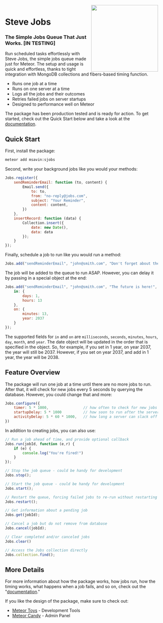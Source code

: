 <img align="right" width="220" src="https://github.com/msavin/stevejobs/blob/master/ICON.png?raw=true" />

# Steve Jobs

### The Simple Jobs Queue That Just Works. [IN TESTING]

Run scheduled tasks effortlessly with Steve Jobs, the simple jobs queue made just for Meteor. The setup and usage is quick and effortless, thanks to tight integration with MongoDB collections and fibers-based timing function.

 - Runs one job at a time
 - Runs on one server at a time
 - Logs all the jobs and their outcomes
 - Retries failed jobs on server startups
 - Designed to performance well on Meteor

The package has been production tested and is ready for action. To get started, check out the Quick Start below and take a look at the <a href="./DOCUMENTATION.md">documentation</a>.

## Quick Start

First, install the package:

```bash
meteor add msavin:sjobs
```

Second, write your background jobs like you would your methods: 

```javascript
Jobs.register({
    sendReminderEmail: function (to, content) {
        Email.send({
            to: to,
            from: "no-reply@jobs.com",
            subject: "Your Reminder",
            content: content,
        })
    },
    insertRecord: function (data) {
        Collection.insert({
            date: new Date(),
            data: data
        });
    }
});
```

Finally, schedule a job to run like you would run a method: 

```javascript
Jobs.add("sendReminderEmail", "john@smith.com", "Don't forget about the launch!");
```

The job will be added to the queue to run ASAP. However, you can delay it by passing in a special object at the end: 

```javascript
Jobs.add("sendReminderEmail", "john@smith.com", "The future is here!", {
    in: {
        days: 1,
        hours: 13
    }, 
    on: {
        minutes: 13,
        year: 2037
    }
});
```

The supported fields for `in` and `on` are `milliseconds`, `seconds`, `minutes`, `hours`, `day`, `month`, and `year`. The date object will be updated in the order that is specified in the object. So, for example, if you set in 1 year, on year 2037, the year will still be 2037. However, if you set on year 2037, and add in 1 year, the year will be 2038.

## Feature Overview 

The package will run one job at a time until there are no more jobs to run. After that, it will check for new jobs every 5 seconds by querying the database. However, you could change that and more: 

```javascript
Jobs.configure({
    timer: 5 * 1000,                // how often to check for new jobs
    startupDelay: 5 * 1000          // how soon to run after the server has started
    activityDelay: 5 * 60 * 1000,   // how long a server can slack off for before another server takes over
})
```

In addition to creating jobs, you can also use:

```javascript
// Run a job ahead of time, and provide optional callback
Jobs.run(jobId, function (e,r) {
    if (e) {
        console.log("You're fired!")
    }
});

// Stop the job queue - could be handy for development
Jobs.stop();

// Start the job queue - could be handy for development
Jobs.start();

// Restart the queue, forcing failed jobs to re-run without restarting servers
Jobs.restart();

// Get information about a pending job
Jobs.get(jobId);

// Cancel a job but do not remove from database
Jobs.cancel(jobId);

// Clear completed and/or canceled jobs
Jobs.clear()

// Access the Jobs collection directly
Jobs.collection.find();

```

## More Details

For more information about how the package works, how jobs run, how the timing works, what happens when a job fails, and so on, check out the "<a href="DOCUMENTATION.md">documentation</a>."

If you like the design of the package, make sure to check out: 
 - <a href="http://meteor.toys">Meteor Toys</a> - Development Tools
 - <a href="https://www.meteorcandy.com">Meteor Candy</a> - Admin Panel